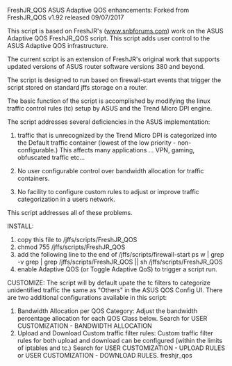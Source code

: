 FreshJR_QOS ASUS Adaptive QOS enhancements:
Forked from FreshJR_QOS v1.92 released 09/07/2017 

This script is based on FreshJR's (www.snbforums.com) work on the ASUS
 Adaptive QOS FreshJR_QOS script. This script adds user control to the
 ASUS Adaptive QOS infrastructure.

 The current script is an extension of FreshJR's original work that
 supports updated versions of ASUS router software versions 380 and beyond.

 The script is designed to run based on firewall-start events that trigger
 the script stored on standard jffs storage on a router.

 The basic function of the script is accomplished by modifying the linux
 traffic control rules (tc) setup by ASUS and the Trend Micro DPI engine.  
 
 The script addresses several deficiencies in the ASUS implementation:
   1) traffic that is unrecognized by the Trend Micro DPI is categorized
   into the Default traffic container (lowest of the low priority -
   non-configurable.) This affects many applications ... VPN, gaming,
   obfuscated traffic etc...

   2) No user configurable control over bandwidth allocation for traffic
   containers. 

   3) No facility to configure custom rules to adjust or improve traffic
   categorization in a users network.

 This script addresses all of these problems.

 INSTALL:
   1) copy this file to /jffs/scripts/FreshJR_QOS
   2) chmod 755 /jffs/scripts/FreshJR_QOS
   3) add the following line to the end of /jffs/scripts/firewall-start
   ps w | grep -v grep | grep /jffs/scripts/FreshJR_QOS || sh /jffs/scripts/FreshJR_QOS
   4) enable Adaptive QOS (or Toggle Adaptive QoS) to trigger a script
   run.
   
 CUSTOMIZE:
   The script will by default upate the tc filters to categorize
   unidentified traffic the same as "Others" in the ASUS QOS Config UI.
   There are two additional configurations available in this script:
   1) Bandwidth Allocation per QOS Category:
      Adjust the bandwidth percentage allocation for each QOS Class below.
      Search for USER CUSTOMIZATION - BANDWIDTH ALLOCATION
   2) Upload and Download Custom traffic filter rules:
      Custom traffic filter rules for both upload and download can be
      configured (within the limits of iptables and tc.) Search for USER
      CUSTOMIZATION - UPLOAD RULES or USER CUSTOMIZATION - DOWNLOAD RULES. freshjr_qos

